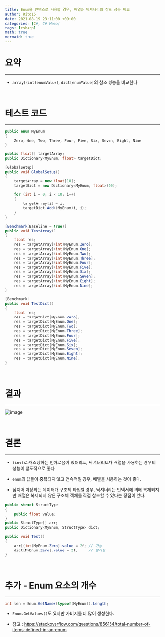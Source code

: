 ```yaml
---
title: Enum을 인덱스로 사용할 경우, 배열과 딕셔너리의 참조 성능 비교
author: Rito15
date: 2021-08-19 23:11:00 +09:00
categories: [C#, C# Memo]
tags: [csharp]
math: true
mermaid: true
---
```


# 요약
---

- `array[(int)enumValue]`, `dict[enumValue]`의 참조 성능을 비교한다.

<br>



# 테스트 코드
---

```cs
public enum MyEnum
{
    Zero, One, Two, Three, Four, Five, Six, Seven, Eight, Nine
}

public float[] targetArray;
public Dictionary<MyEnum, float> targetDict;

[GlobalSetup]
public void GlobalSetup()
{
    targetArray = new float[10];
    targetDict = new Dictionary<MyEnum, float>(10);

    for (int i = 0; i < 10; i++)
    {
        targetArray[i] = i;
        targetDict.Add((MyEnum)i, i);
    }
}

[Benchmark(Baseline = true)]
public void TestArray()
{
    float res;
    res = targetArray[(int)MyEnum.Zero];
    res = targetArray[(int)MyEnum.One];
    res = targetArray[(int)MyEnum.Two];
    res = targetArray[(int)MyEnum.Three];
    res = targetArray[(int)MyEnum.Four];
    res = targetArray[(int)MyEnum.Five];
    res = targetArray[(int)MyEnum.Six];
    res = targetArray[(int)MyEnum.Seven];
    res = targetArray[(int)MyEnum.Eight];
    res = targetArray[(int)MyEnum.Nine];
}

[Benchmark]
public void TestDict()
{
    float res;
    res = targetDict[MyEnum.Zero];
    res = targetDict[MyEnum.One];
    res = targetDict[MyEnum.Two];
    res = targetDict[MyEnum.Three];
    res = targetDict[MyEnum.Four];
    res = targetDict[MyEnum.Five];
    res = targetDict[MyEnum.Six];
    res = targetDict[MyEnum.Seven];
    res = targetDict[MyEnum.Eight];
    res = targetDict[MyEnum.Nine];
}
```

<br>



# 결과
---

![image](https://user-images.githubusercontent.com/42164422/130082682-91282372-87cf-4bc0-ad04-3f15d88ee5bd.png)

<br>



# 결론
---

- `(int)`로 캐스팅하는 번거로움이 있더라도, 딕셔너리보다 배열을 사용하는 경우의 성능이 압도적으로 좋다.

- `enum`의 값들이 중복되지 않고 연속적일 경우, 배열을 사용하는 것이 좋다.

- 심지어 저장되는 데이터가 구조체 타입일 경우, 딕셔너리는 인덱서에 의해 복제되지만 배열은 복제되지 않은 구조체 객체를 직접 참조할 수 있다는 장점이 있다.

```cs
public struct StructType
{
    public float value;
}
public StructType[] arr;
public Dictionary<MyEnum, StructType> dict;

public void Test()
{
    arr[(int)MyEnum.Zero].value = 2f; // 가능
    dict[MyEnum.Zero].value = 2f;     // 불가능
}
```

<br>



# 추가 - Enum 요소의 개수
---

```cs
int len = Enum.GetNames(typeof(MyEnum)).Length;
```

- `Enum.GetValues()`도 있지만 가비지를 더 많이 생성한다.

- 참고 : <https://stackoverflow.com/questions/856154/total-number-of-items-defined-in-an-enum>


